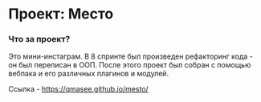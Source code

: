 # Проект: Место

### Что за проект?

Это мини-инстаграм. В 8 спринте был произведен рефакторинг кода - он был переписан в ООП. После этого проект был собран с помощью вебпака и его различных плагинов и модулей.

Ссылка - https://qmasee.github.io/mesto/
